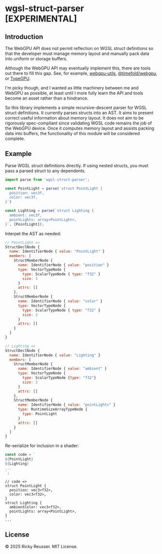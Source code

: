 # wgsl-struct-parser [EXPERIMENTAL]

## Introduction

The WebGPU API does not permit reflection on WGSL struct definitions so that the developer must manage memory layout and manually pack data into uniform or storage buffers.

Although the WebGPU API may eventually implement this, there are tools out there to fill this gap. See, for example, [webgpu-utils](https://github.com/greggman/webgpu-utils), [@timefold/webgpu](https://www.npmjs.com/package/@timefold/webgpu), or [TypeGPU](https://docs.swmansion.com/TypeGPU/).

I'm picky though, and I wanted as little machinery between me and WebGPU as possible, at least until I more fully learn the API and tools become an asset rather than a hindrance.

So this library implements a simple recursive-descent parser for WGSL struct definitions. It currently parses structs into an AST. It aims to present correct useful information about memory layout. It does not aim to be rigorously spec-compliant since validating WGSL code remains the job of the WebGPU device. Once it computes memory layout and assists packing data into buffers, the functionality of this module will be considered complete.

## Example

Parse WGSL struct definitions directly. If using nested structs, you must pass a parsed struct to any dependents.

```js
import parse from 'wgsl-struct-parser';

const PointLight = parse(`struct PointLight {
  position: vec3f,
  color: vec3f,
}`)

const Lighting = parse(`struct Lighting {
  ambient: vec3f,
  pointLights: array<PointLight>,
}`, [PointLight]);
```

Interpet the AST as needed:

```js
// PointLight =>
StructDeclNode {
  name: IdentifierNode { value: "PointLight" }
  members: [
    StructMemberNode {
      name: IdentifierNode { value: "position" }
      type: VectorTypeNode {
        type: ScalarTypeNode { type: "f32" }
        size: 3
      }
      attrs: []
    },
    StructMemberNode {
      name: IdentifierNode { value: "color" }
      type: VectorTypeNode {
        type: ScalarTypeNode { type: "f32" }
        size: 3
      }
      attrs: []
    }
  ]
}

// Lighting =>
StructDeclNode {
  name: IdentifierNode { value: "Lighting" }
  members: [
    StructMemberNode {
      name: IdentifierNode { value: "ambient" }
      type: VectorTypeNode {
        type: ScalarTypeNode {type: "f32"}
        size: 3
      }
      attrs: []
    },
    StructMemberNode {
      name: IdentifierNode { value: "pointLights" }
      type: RuntimeSizeArrayTypeNode {
        type: PointLight
      }
      attrs: []
    }
  ]
}
```

Re-serialize for inclusion in a shader:

```js
const code = `
${PointLight}
${Lighting}
...
`;
```

```wgsl
// code =>
struct PointLight {
  position: vec3<f32>,
  color: vec3<f32>,
}
struct Lighting {
  ambientColor: vec3<f32>,
  pointLights: array<PointLight>,
}
...
```

## License

&copy; 2025 Ricky Reusser. MIT License.
